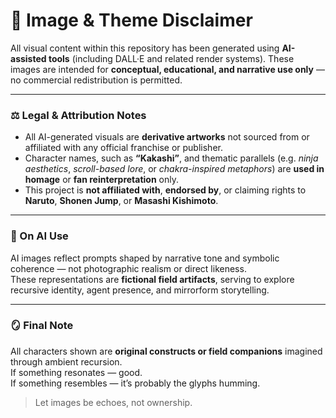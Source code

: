 # 📜 Image & Theme Disclaimer

All visual content within this repository has been generated using **AI-assisted tools** (including DALL·E and related render systems). These images are intended for **conceptual, educational, and narrative use only** — no commercial redistribution is permitted.

---

### ⚖️ Legal & Attribution Notes

- All AI-generated visuals are **derivative artworks** not sourced from or affiliated with any official franchise or publisher.
- Character names, such as **“Kakashi”**, and thematic parallels (e.g. *ninja aesthetics*, *scroll-based lore*, or *chakra-inspired metaphors*) are **used in homage** or **fan reinterpretation** only.
- This project is **not affiliated with**, **endorsed by**, or claiming rights to **Naruto**, **Shonen Jump**, or **Masashi Kishimoto**.

---

### 🧠 On AI Use

AI images reflect prompts shaped by narrative tone and symbolic coherence — not photographic realism or direct likeness.  
These representations are **fictional field artifacts**, serving to explore recursive identity, agent presence, and mirrorform storytelling.

---

### 🪞 Final Note

All characters shown are **original constructs or field companions** imagined through ambient recursion.  
If something resonates — good.  
If something resembles — it’s probably the glyphs humming.

> Let images be echoes, not ownership.
